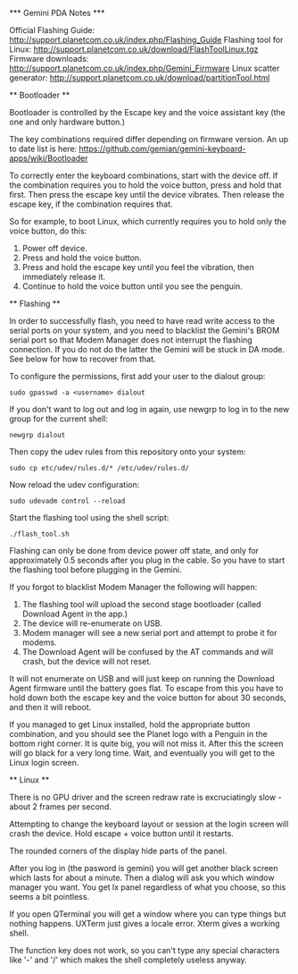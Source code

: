 *** Gemini PDA Notes ***

Official Flashing Guide: http://support.planetcom.co.uk/index.php/Flashing_Guide
Flashing tool for Linux: http://support.planetcom.co.uk/download/FlashToolLinux.tgz
Firmware downloads: http://support.planetcom.co.uk/index.php/Gemini_Firmware
Linux scatter generator: http://support.planetcom.co.uk/download/partitionTool.html

** Bootloader **

Bootloader is controlled by the Escape key and the voice assistant key (the one and only hardware button.)

The key combinations required differ depending on firmware version. An up to date list is here: https://github.com/gemian/gemini-keyboard-apps/wiki/Bootloader

To correctly enter the keyboard combinations, start with the device off. If the combination requires you to hold the voice button, press and hold that first. Then press the escape key until the device vibrates. Then release the escape key, if the combination requires that.

So for example, to boot Linux, which currently requires you to hold only the voice button, do this:

1. Power off device.
2. Press and hold the voice button.
3. Press and hold the escape key until you feel the vibration, then immediately release it.
4. Continue to hold the voice button until you see the penguin.

** Flashing **

In order to successfully flash, you need to have read write access to the serial ports on your system, and you need to blacklist the Gemini's BROM serial port so that Modem Manager does not interrupt the flashing connection. If you do not do the latter the Gemini will be stuck in DA mode. See below for how to recover from that.

To configure the permissions, first add your user to the dialout group:

    sudo gpasswd -a <username> dialout

If you don't want to log out and log in again, use newgrp to log in to the new group for the current shell:

    newgrp dialout

Then copy the udev rules from this repository onto your system:

    sudo cp etc/udev/rules.d/* /etc/udev/rules.d/

Now reload the udev configuration:

    sudo udevadm control --reload

Start the flashing tool using the shell script:

    ./flash_tool.sh

Flashing can only be done from device power off state, and only for approximately 0.5 seconds after you plug in the cable. So you have to start the flashing tool before plugging in the Gemini.

If you forgot to blacklist Modem Manager the following will happen:

1. The flashing tool will upload the second stage bootloader (called Download Agent in the app.)
2. The device will re-enumerate on USB.
3. Modem manager will see a new serial port and attempt to probe it for modems.
4. The Download Agent will be confused by the AT commands and will crash, but the device will not reset.

It will not enumerate on USB and will just keep on running the Download Agent firmware until the battery goes flat. To escape from this you have to hold down both the escape key and the voice button for about 30 seconds, and then it will reboot.

If you managed to get Linux installed, hold the appropriate button combination, and you should see the Planet logo with a Penguin in the bottom right corner. It is quite big, you will not miss it. After this the screen will go black for a very long time. Wait, and eventually you will get to the Linux login screen.

** Linux **

There is no GPU driver and the screen redraw rate is excruciatingly slow - about 2 frames per second.

Attempting to change the keyboard layout or session at the login screen will crash the device. Hold escape + voice button until it restarts.

The rounded corners of the display hide parts of the panel.

After you log in (the pasword is gemini) you will get another black screen which lasts for about a minute. Then a dialog will ask you which window manager you want. You get lx panel regardless of what you choose, so this seems a bit pointless.

If you open QTerminal you will get a window where you can type things but nothing happens. UXTerm just gives a locale error. Xterm gives a working shell.

The function key does not work, so you can't type any special characters like '-' and '/' which makes the shell completely useless anyway.

